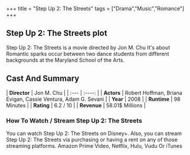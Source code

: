 +++
title = "Step Up 2: The Streets"
tags = ["Drama","Music","Romance"]
+++
## Step Up 2: The Streets plot
Step Up 2: The Streets is a movie directed by Jon M. Chu It's about Romantic sparks occur between two dance students from different backgrounds at the Maryland School of the Arts.
## Cast And Summary
| **Director**      | Jon M. Chu |
    | :---        |    :----:   |
    |  **Actors** | Robert Hoffman, Briana Evigan, Cassie Ventura, Adam G. Sevani |
    | **Year**   | 2008    |
    |  **Runtime** | 98 Minutes |
    |  **Rating** | 6.2 / 10 | 
    |  **Revenue** | 58.01$ Millions |
### How To Watch / Stream Step Up 2: The Streets
You can watch Step Up 2: The Streets on Disney+.
Also, you can stream Step Up 2: The Streets via purchasing or having a rent on any of those streaming platforms.
Amazon Prime Video, Netflix, Hulu, Vudu Or iTunes